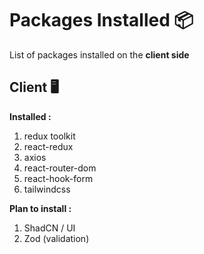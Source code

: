 # Packages Installed 📦

List of packages installed on the **client side** 

## Client 🖥️

**Installed :** 
1. redux toolkit
2. react-redux 
3. axios
4. react-router-dom
5. react-hook-form
6. tailwindcss 

**Plan to install :**
1. ShadCN / UI 
2. Zod (validation)